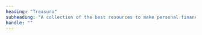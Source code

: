 ```yaml
---
heading: "Treasuro"
subheading: "A collection of the best resources to make personal finance simple"
handle: ""
---
```

